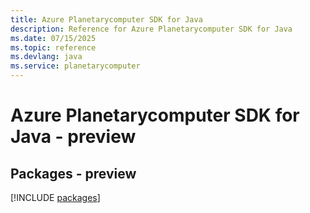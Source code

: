 ```yaml
---
title: Azure Planetarycomputer SDK for Java
description: Reference for Azure Planetarycomputer SDK for Java
ms.date: 07/15/2025
ms.topic: reference
ms.devlang: java
ms.service: planetarycomputer
---
```

# Azure Planetarycomputer SDK for Java - preview
## Packages - preview
[!INCLUDE [packages](planetarycomputer-index.md)]